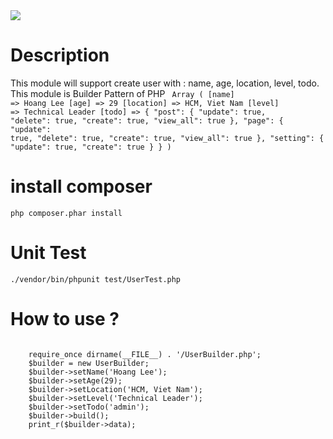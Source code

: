 <a href="https://travis-ci.org/github/steveleetn91/php-user-pattern">
<img src="https://travis-ci.org/steveleetn91/php-user-pattern.svg?branch=master">
</a>

# Description
 This module will support create user with : name, age, location, level, todo. This module is Builder Pattern of PHP
 <code>
     Array ( [name] => Hoang Lee [age] => 29 [location] => HCM, Viet Nam [level] => Technical Leader [todo] => { "post": { "update": true, "delete": true, "create": true, "view_all": true }, "page": { "update": true, "delete": true, "create": true, "view_all": true }, "setting": { "update": true, "create": true } } )
 </code>

# install composer 
<code>php composer.phar install</code>

# Unit Test 

<code>./vendor/bin/phpunit test/UserTest.php</code>

# How to use ? 

<code> 
    require_once dirname(__FILE__) . '/UserBuilder.php';
    $builder = new UserBuilder;
    $builder->setName('Hoang Lee');
    $builder->setAge(29);
    $builder->setLocation('HCM, Viet Nam');
    $builder->setLevel('Technical Leader');
    $builder->setTodo('admin');
    $builder->build();
    print_r($builder->data);
</code>